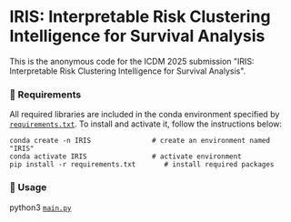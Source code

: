 # IRIS: Interpretable Risk Clustering Intelligence for Survival Analysis

This is the anonymous code for the ICDM 2025 submission "IRIS: Interpretable Risk Clustering Intelligence for Survival Analysis".

### 📝 Requirements

All required libraries are included in the conda environment specified by 
[`requirements.txt`](requirements.txt). To install and activate it, follow the instructions below:

```
conda create -n IRIS               # create an environment named "IRIS"
conda activate IRIS                # activate environment
pip install -r requirements.txt       # install required packages
```

### 🔨 Usage

python3 [`main.py`](main.py)